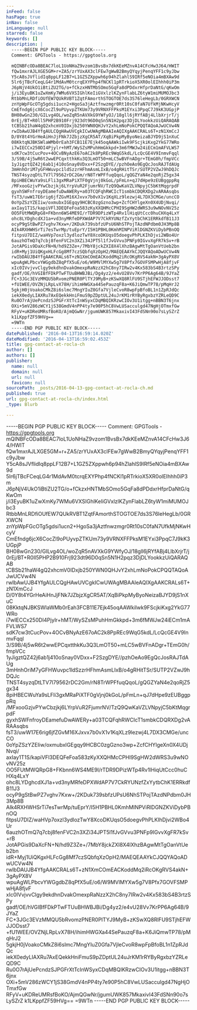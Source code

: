 ```yaml
---
inFeed: false
hasPage: true
inNav: false
inLanguage: null
starred: false
keywords: []
description: |
  -----BEGIN PGP PUBLIC KEY BLOCK-----
  Comment: GPGTools - https://gpgtools.org

  mQINBFcODa8BEAC7loL1UoNHaZ9vzom1BvsBx7dkKEeMZnvA14CFcHw3J64/HWIT
  fQw1mxrAJLXGE5GM+r+ZA5/zrYUxAX3clFEw7gWwB2BmyQYqyjPenqYFF1c9yJbw
  Y5cA8sJVflidIq8ppLF12B7+L1GZ5ZXppwh6p94hZlahlS9IRf5eNOia4mBXAw9d
  5lr6jTBcFCeqLG4r1MdAvM0tcrqEXYPhp4fNCKl1pRTrkioX5XR0olEIhhh0iP3m
  J6pNjV4UkO1iBtiZU2TG/o+fCkzxHNTMbSOmo5GqFa8dPDdxrHfprDaNtG/qKwOm
  j/i3EyuBK1uZwXmKy7WMu6VXSIGhlKeIiGVxlzlKZynFlabLZ6tyW1miMUMOJbc3
  RtbbMnLRDfiOUfEW7QUkRVBT1ZqtFAmorthSTOGTOE7ds3S76leHegLb/0GRXWCN
  znYpWpFGcOTg5gdsi1ucn2+HgoSa3jAztfnwzmgr0Rt10sC0faN7UfkMjNKwHcyV
  CmEfndg6jcX6CocZl9oPUyvpZTKUm73y9VRNXFFPksM1EYxi3PpqC7J9kK3UGpjP
  BH08wGn230/GILvg4OL/woZqR5nAVXkG9YWfyOJ/18gll6jRYfABj4LlbXrjrT/j
  0rEj/BT+R0ll5PHP2B910Frj923dt96D0qSn5N1H2pqz3DjDLYookkzUiQARAQAB
  tCBSb21haW4gQ2xhcmV0IDxjb250YWN0QHJvY2xhLmNoPokCPQQTAQoAJwUCVw4N
  rwIbAwUJB4YfgAULCQgHAwUVCgkICwUWAgMBAAIeAQIXgAAKCRALs6T+zN1XmCcJ
  D/0Y8t4YGrHeAiHnJjFNk7JZbjzXgCR5AT/XqBiPkpMyByoNeizaBJYD9jS1nXuC
  08KktqNJBKSWlaWMb0rEah3FCB11E7Ejk45oqAAWkiIwk9FScjkiKxg2YkG77WRo
  i7wIECCx250DI4Pjylr+hMT/WySZsMPuhHmGkkpd+3m6fMWJw24iECm1mAFVLWS7
  sdK7cw3tCucPov+4OCvBNyAzE67oAC2k8PpREc9WqG5kdL/LcQcGE4V9InmvFqql
  3/S9B/4j5wR6t2wwEPCqxtthkKu3Q3LmOT50+mLC5wBVFnADgr+TEmG0h/fmpVCc
  1yJigztQZ42j6ab1j410oSnay0VDxx+F2SzgDYE//pzhOeAo9EgQcJosRAJTdAUg
  3mHnhOriM7yGFHWuvpc1ldSzzrHFhmAsmLIxB/o4gRHitTSr/SUTP2VZwJ9hDQJc
  TNST4syzqDtLTV7l79562rDC2Gm/rN8TrWPFfuqQqoL/gQGZYaN4e2qoRjZ5gx34
  8piHBECWuYa9sLFli3gxMRaPiXTF0gVjnj0kGoL/pFmLn+qJ7dHpe9zEUBggppRq
  /MFxooGzjvPYwCbzjkj6LYrpVuR2FjumrNV/TzQ9QwKaVZLVNpyjC5bKtMqgrpdF
  gyxhSWFnfroyDEamefuDwAWERy+a03TCQFqhRWCIcT1smbkCDQRXDg2vARAAsqbs
  fsT3/uwW17E6rig6jfZGvM16XJxvx7b0vX1v1KqXLz9lezwj4L7DX3CMGe/uncCO
  0oYpZSzYZEIiw/oxmubxIGEgqy9HCBC0zgGzno3wp+ZcfCHYlgeXn0X4UDjNvqi/
  axIay1T1S/kapiVFl3DEQFeFoa583zKyXXQHMcCPHI9SgHW2dWRS3u9wNOvNV25z
  OO5FUtMWQRpG8+FKbnn6WS4ME9I/rTDR9DPizWTp4Rv1lHiqUtCcc0huCHXq4LxY
  ohc8LYDghcdXJ1a+vd3nyMRfeDPXWdAP7V7CkRYUNzfZxYytbChK1ERRkdfB11J3
  ocyP9gStBwPZ7vghv7Kxw+/2KDuk739sbfzUPsU6NhSTPojTAzdNPdbm0JH3Mp8B
  AIk4RXHWHSrTi7esTwrMp/tuEprY/I5H1PBHL0KmhMINPViRlDGNZKViDybPBnOQ
  fitpsU7DIZ/waHVp7oxzl3ydlozTwY8XcoDKUqsO5doegvPhPLKIhDjvi2WBo4Ur
  6auzhOTmQ7q7cbj8fenFVC2n3XZi34JPT5l1fJvGVvu3PNFp9IGvvXgFR7kSv+rB
  JotAPGis9DaXcFN+N/hd9Z3Ze+/7MbY8jckZXI8X4lXhzBAgwMtTgOanVtUeb2bn
  idR+Myj1UiQKgxHLFcGg8Mf7czSQbfqXzOpH2/MAEQEAAYkCJQQYAQoADwUCVw4N
  rwIbDAUJB4YfgAAKCRALs6T+zN1XmCOmEACKoddMq2iRcOKgRVS4akN+3gAyPX8V
  wpuAgWLPbcvYWGgdbZ8qPfX5uE/o6/W9MVlMYXw5g7V8Pfx7GOVFSMPwHjA8fjvF
  xIc0IVvjvvClgy9ekdhnDvakOmexpRaNzzX2hC8ny7IRw2v4Kx583bS4B3rtzSPy
  gadf/OE/hVGIBfFDkPTwFTUuBHWBJBi/Dg4yz2/e4vU28Vv7KrPP6Ag64B/9JYaZ
  FC+3JGc3EVzMMQU5bRvomzPNER0PlTYJ9MyB+zKSwXQ8RlFU9STjhEFWJJODsst7
  +fU1WEE/OVZNjLRpLvX78H/ihimHWGXa44SePauzqF8a+K6JiQmwTP78/pMqHrJ2
  5gkjH0jVoakoCMkZ8i6slmc7MngYIuZ0Gfa7VjleCvoR8wpFpBfoBL1n1ZpRJdQc
  iekX0edyLIAXRu7AxEQekkHniFmuS9pZDptUL24uJrKM1rRYByRgxbzYZRLeQD9C
  Ru0O7rAjUePcndzSJPGFrXtTcInWSyxCDqMBQIKRzwCIOv3U1itgg+nBBN3T6jnx
  OXi+5mV286zWCY1jS38GmdV4nPP4ty7e90P5hC8VwLUSacculgd47NgHjOTmxfGw
  RFyV+uKDReUMRsfBoKO/AjmQGwNr/jgumUWK857MkaxivI43FdSNn90o7sLySZrZ
  k1LKppfZF59HVg==
  =9WTn
  -----END PGP PUBLIC KEY BLOCK-----
datePublished: '2016-04-13T16:59:14.020Z'
dateModified: '2016-04-13T16:59:02.453Z'
title: gpg-contact-at-rocla-ch
author: []
authors: []
publisher:
  name: null
  domain: null
  url: null
  favicon: null
sourcePath: _posts/2016-04-13-gpg-contact-at-rocla-ch.md
published: true
url: gpg-contact-at-rocla-ch/index.html
_type: Blurb

---
```

-----BEGIN PGP PUBLIC KEY BLOCK-----
Comment: GPGTools - https://gpgtools.org
mQINBFcODa8BEAC7loL1UoNHaZ9vzom1BvsBx7dkKEeMZnvA14CFcHw3J64/HWIT
fQw1mxrAJLXGE5GM+r+ZA5/zrYUxAX3clFEw7gWwB2BmyQYqyjPenqYFF1c9yJbw
Y5cA8sJVflidIq8ppLF12B7+L1GZ5ZXppwh6p94hZlahlS9IRf5eNOia4mBXAw9d
5lr6jTBcFCeqLG4r1MdAvM0tcrqEXYPhp4fNCKl1pRTrkioX5XR0olEIhhh0iP3m
J6pNjV4UkO1iBtiZU2TG/o+fCkzxHNTMbSOmo5GqFa8dPDdxrHfprDaNtG/qKwOm
j/i3EyuBK1uZwXmKy7WMu6VXSIGhlKeIiGVxlzlKZynFlabLZ6tyW1miMUMOJbc3
RtbbMnLRDfiOUfEW7QUkRVBT1ZqtFAmorthSTOGTOE7ds3S76leHegLb/0GRXWCN
znYpWpFGcOTg5gdsi1ucn2+HgoSa3jAztfnwzmgr0Rt10sC0faN7UfkMjNKwHcyV
CmEfndg6jcX6CocZl9oPUyvpZTKUm73y9VRNXFFPksM1EYxi3PpqC7J9kK3UGpjP
BH08wGn230/GILvg4OL/woZqR5nAVXkG9YWfyOJ/18gll6jRYfABj4LlbXrjrT/j
0rEj/BT+R0ll5PHP2B910Frj923dt96D0qSn5N1H2pqz3DjDLYookkzUiQARAQAB
tCBSb21haW4gQ2xhcmV0IDxjb250YWN0QHJvY2xhLmNoPokCPQQTAQoAJwUCVw4N
rwIbAwUJB4YfgAULCQgHAwUVCgkICwUWAgMBAAIeAQIXgAAKCRALs6T+zN1XmCcJ
D/0Y8t4YGrHeAiHnJjFNk7JZbjzXgCR5AT/XqBiPkpMyByoNeizaBJYD9jS1nXuC
08KktqNJBKSWlaWMb0rEah3FCB11E7Ejk45oqAAWkiIwk9FScjkiKxg2YkG77WRo
i7wIECCx250DI4Pjylr+hMT/WySZsMPuhHmGkkpd+3m6fMWJw24iECm1mAFVLWS7
sdK7cw3tCucPov+4OCvBNyAzE67oAC2k8PpREc9WqG5kdL/LcQcGE4V9InmvFqql
3/S9B/4j5wR6t2wwEPCqxtthkKu3Q3LmOT50+mLC5wBVFnADgr+TEmG0h/fmpVCc
1yJigztQZ42j6ab1j410oSnay0VDxx+F2SzgDYE//pzhOeAo9EgQcJosRAJTdAUg
3mHnhOriM7yGFHWuvpc1ldSzzrHFhmAsmLIxB/o4gRHitTSr/SUTP2VZwJ9hDQJc
TNST4syzqDtLTV7l79562rDC2Gm/rN8TrWPFfuqQqoL/gQGZYaN4e2qoRjZ5gx34
8piHBECWuYa9sLFli3gxMRaPiXTF0gVjnj0kGoL/pFmLn+qJ7dHpe9zEUBggppRq
/MFxooGzjvPYwCbzjkj6LYrpVuR2FjumrNV/TzQ9QwKaVZLVNpyjC5bKtMqgrpdF
gyxhSWFnfroyDEamefuDwAWERy+a03TCQFqhRWCIcT1smbkCDQRXDg2vARAAsqbs
fsT3/uwW17E6rig6jfZGvM16XJxvx7b0vX1v1KqXLz9lezwj4L7DX3CMGe/uncCO
0oYpZSzYZEIiw/oxmubxIGEgqy9HCBC0zgGzno3wp+ZcfCHYlgeXn0X4UDjNvqi/
axIay1T1S/kapiVFl3DEQFeFoa583zKyXXQHMcCPHI9SgHW2dWRS3u9wNOvNV25z
OO5FUtMWQRpG8+FKbnn6WS4ME9I/rTDR9DPizWTp4Rv1lHiqUtCcc0huCHXq4LxY
ohc8LYDghcdXJ1a+vd3nyMRfeDPXWdAP7V7CkRYUNzfZxYytbChK1ERRkdfB11J3
ocyP9gStBwPZ7vghv7Kxw+/2KDuk739sbfzUPsU6NhSTPojTAzdNPdbm0JH3Mp8B
AIk4RXHWHSrTi7esTwrMp/tuEprY/I5H1PBHL0KmhMINPViRlDGNZKViDybPBnOQ
fitpsU7DIZ/waHVp7oxzl3ydlozTwY8XcoDKUqsO5doegvPhPLKIhDjvi2WBo4Ur
6auzhOTmQ7q7cbj8fenFVC2n3XZi34JPT5l1fJvGVvu3PNFp9IGvvXgFR7kSv+rB
JotAPGis9DaXcFN+N/hd9Z3Ze+/7MbY8jckZXI8X4lXhzBAgwMtTgOanVtUeb2bn
idR+Myj1UiQKgxHLFcGg8Mf7czSQbfqXzOpH2/MAEQEAAYkCJQQYAQoADwUCVw4N
rwIbDAUJB4YfgAAKCRALs6T+zN1XmCOmEACKoddMq2iRcOKgRVS4akN+3gAyPX8V
wpuAgWLPbcvYWGgdbZ8qPfX5uE/o6/W9MVlMYXw5g7V8Pfx7GOVFSMPwHjA8fjvF
xIc0IVvjvvClgy9ekdhnDvakOmexpRaNzzX2hC8ny7IRw2v4Kx583bS4B3rtzSPy
gadf/OE/hVGIBfFDkPTwFTUuBHWBJBi/Dg4yz2/e4vU28Vv7KrPP6Ag64B/9JYaZ
FC+3JGc3EVzMMQU5bRvomzPNER0PlTYJ9MyB+zKSwXQ8RlFU9STjhEFWJJODsst7
+fU1WEE/OVZNjLRpLvX78H/ihimHWGXa44SePauzqF8a+K6JiQmwTP78/pMqHrJ2
5gkjH0jVoakoCMkZ8i6slmc7MngYIuZ0Gfa7VjleCvoR8wpFpBfoBL1n1ZpRJdQc
iekX0edyLIAXRu7AxEQekkHniFmuS9pZDptUL24uJrKM1rRYByRgxbzYZRLeQD9C
Ru0O7rAjUePcndzSJPGFrXtTcInWSyxCDqMBQIKRzwCIOv3U1itgg+nBBN3T6jnx
OXi+5mV286zWCY1jS38GmdV4nPP4ty7e90P5hC8VwLUSacculgd47NgHjOTmxfGw
RFyV+uKDReUMRsfBoKO/AjmQGwNr/jgumUWK857MkaxivI43FdSNn90o7sLySZrZ
k1LKppfZF59HVg==
=9WTn
-----END PGP PUBLIC KEY BLOCK-----